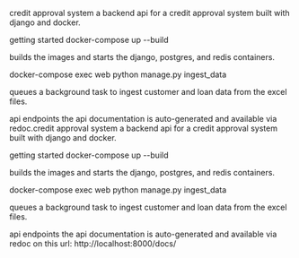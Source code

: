 credit approval system
a backend api for a credit approval system built with django and docker.

getting started
docker-compose up --build

builds the images and starts the django, postgres, and redis containers.

docker-compose exec web python manage.py ingest_data

queues a background task to ingest customer and loan data from the excel files.

api endpoints
the api documentation is auto-generated and available via redoc.credit approval system
a backend api for a credit approval system built with django and docker.

getting started
docker-compose up --build

builds the images and starts the django, postgres, and redis containers.

docker-compose exec web python manage.py ingest_data

queues a background task to ingest customer and loan data from the excel files.

api endpoints
the api documentation is auto-generated and available via redoc on this url:
http://localhost:8000/docs/